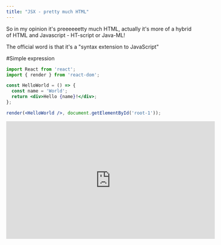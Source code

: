```yaml
---
title: "JSX - pretty much HTML"
---
```

So in my opinion it's preeeeeetty much HTML, actually it's more of a hybrid of HTML and Javascript - HT-script or Java-ML!

The official word is that it's a "syntax extension to JavaScript"

#Simple expression 

```jsx
import React from 'react';
import { render } from 'react-dom';

const HelloWorld = () => {
  const name = 'World';
  return <div>Hello {name}!</div>;
};

render(<HelloWorld />, document.getElementById('root-1'));
```


<iframe width="560" height="315" src="https://www.youtube.com/embed/4n0xNbfJLR8" frameborder="0" allowfullscreen></iframe>